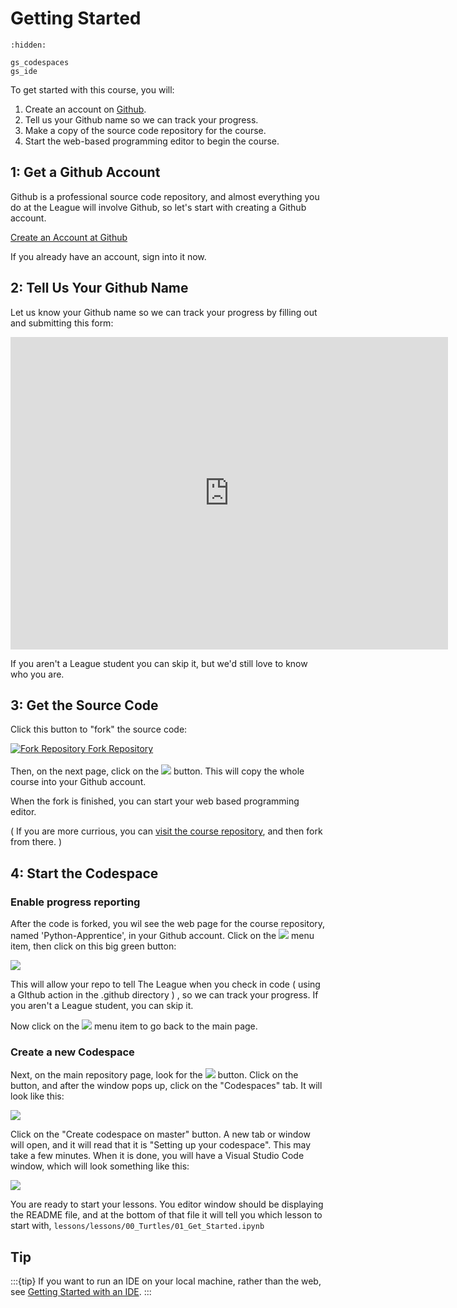 # Getting Started

```{toctree}
:hidden:

gs_codespaces
gs_ide

```

To get started with this course, you will:

1. Create an account on [Github](https://github.com).
2. Tell us your Github name so we can track your progress.
3. Make a copy of the source code repository for the course.
4. Start the web-based programming editor to begin the course. 

## 1: Get a Github Account

Github is a professional source code repository, and almost everything you do at
the League will involve Github, so let's start with creating a Github account. 

<a href="https://github.com/signup" target="_blank">Create an Account at Github</a>

If you already have an account, sign into it now. 

## 2: Tell Us Your Github Name

Let us know your Github name so we can track your progress by filling out and submitting this form:

<iframe src="https://student-registration.do.jointheleague.org/acct/register" width="700" height="500" frameborder="0" marginheight="0" marginwidth="0">Loading…</iframe>

If you aren't a League student you can skip it, but we'd still love to know who you are. 

## 3: Get the Source Code

Click this button to "fork" the source code:

<div class="centered">
<span class="button green"><a href="https://github.com/league-curriculum/Python-Apprentice/fork" target="_blank" >
<img src="https://images.jointheleague.org/p3logos/github-mark-white.png" alt="Fork Repository">
Fork Repository</a></span>
</div>
<br/>
Then, on the next page,   click on the 
<img class="inline" src="https://images.jointheleague.org/github/create_fork.png"> button. 
This will copy the whole course into your Github account. 

When the fork is finished, you can start your web based programming editor. 

( If you are more currious, you can [visit the course repository](https://github.com/league-curriculum/Python-Apprentice), and then fork from there. )

## 4: Start the Codespace

### Enable progress reporting
 After the code is forked, you wil see the web page for the course repository,
named 'Python-Apprentice', in your Github account. Click on the <img class="inline" src="https://images.jointheleague.org/github/actions_menu.png">
menu item, then click on this big green button:

<img class="c400" src="https://images.jointheleague.org/github/understand_workflows.png" >

This will allow your repo to tell The League when you check in code ( using a GIthub action in the .github directory ) , so we can track your progress. If you aren't a League student, you can skip it. 

Now click on the <img class="inline" src="https://images.jointheleague.org/github/code_menu.png"> 
menu item to go back to the main page. 

### Create a new Codespace

Next, on the main repository page,  look for the  <img class="inline" src="https://images.jointheleague.org/github/code_button.png"> 
button. Click on the button, and after the window pops up,  click on the "Codespaces" tab. It will look like this: 

<img class="c400" src="https://images.jointheleague.org/module-navigation/create_codespace.png" >

Click on the "Create codespace on master"  button. A new tab or window will open, and
it will read that it is "Setting up your codespace". This may take a few
minutes. When it is done, you will have a Visual Studio Code window, which will look 
something like this: 

<img class = "c400" src="https://images.jointheleague.org/module-navigation/vscode.png">

You are ready to start your lessons. You editor window should be displaying the README file, and
at the bottom of that file it will tell you which lesson to start with, `lessons/lessons/00_Turtles/01_Get_Started.ipynb`

## Tip

:::{tip}
If you want to run an IDE on your local machine, rather than the web, see [Getting Started with an IDE](./gs_ide.md).
:::
